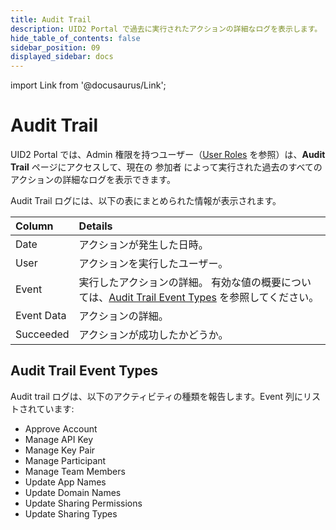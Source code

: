 ```yaml
---
title: Audit Trail
description: UID2 Portal で過去に実行されたアクションの詳細なログを表示します。
hide_table_of_contents: false
sidebar_position: 09
displayed_sidebar: docs
---
```


import Link from '@docusaurus/Link';

# Audit Trail

UID2 Portal では、Admin 権限を持つユーザー（[User Roles](team-members.md#user-roles) を参照）は、**Audit Trail** ページにアクセスして、現在の <Link href="../ref-info/glossary-uid#gl-sharing-participant">参加者</Link> によって実行された過去のすべてのアクションの詳細なログを表示できます。

Audit Trail ログには、以下の表にまとめられた情報が表示されます。

| Column | Details |
| :--- | :--- | 
| Date | アクションが発生した日時。 |
| User | アクションを実行したユーザー。 |
| Event | 実行したアクションの詳細。 有効な値の概要については、[Audit Trail Event Types](#audit-trail-event-types) を参照してください。 |
| Event Data | アクションの詳細。 |
| Succeeded | アクションが成功したかどうか。 |

## Audit Trail Event Types

Audit trail ログは、以下のアクティビティの種類を報告します。Event 列にリストされています:

- Approve Account
- Manage API Key
- Manage Key Pair
- Manage Participant
- Manage Team Members
- Update App Names
- Update Domain Names
- Update Sharing Permissions
- Update Sharing Types
